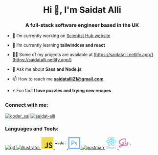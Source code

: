 <!-- ![saidat alli cover picture](https://github.com/saidatalli/saidatalli/blob/main/saidat_alli_software_engineer.gif) -->

<h1 align="center">Hi 👋, I'm Saidat Alli</h1>
<h3 align="center">A full-stack software engineer based in the UK</h3>

- 🔭 I’m currently working on [Scientist Hub website](https://scientisthub.netlify.app/)

- 🌱 I’m currently learning **tailwindcss and react**

- 👨‍💻 Some of my projects are available at [https://saidatalli.netlify.app/](https://saidatalli.netlify.app/)

- 💬 Ask me about **Sass and Node.js**

- 📫 How to reach me **saidatalli21@gmail.com**

- ⚡ Fun fact **I love puzzles and trying new recipes**

<h3 align="left">Connect with me:</h3>
<p align="left">
<a href="https://twitter.com/coder_sai" target="blank"><img align="center" src="https://raw.githubusercontent.com/rahuldkjain/github-profile-readme-generator/master/src/images/icons/Social/twitter.svg" alt="coder_sai" height="30" width="40" /></a>
<a href="https://linkedin.com/in/saidat-alli" target="blank"><img align="center" src="https://raw.githubusercontent.com/rahuldkjain/github-profile-readme-generator/master/src/images/icons/Social/linked-in-alt.svg" alt="saidat-alli" height="30" width="40" /></a>
</p>

<h3 align="left">Languages and Tools:</h3>
<p align="left"> <a href="https://www.w3schools.com/css/" target="_blank" rel="noreferrer"> <img src="https://www.vectorlogo.zone/logos/git-scm/git-scm-icon.svg" alt="git" width="40" height="40"/> </a> <a href="https://www.w3.org/html/" target="_blank" rel="noreferrer"> <img src="https://www.vectorlogo.zone/logos/adobe_illustrator/adobe_illustrator-icon.svg" alt="illustrator" width="40" height="40"/> </a> <a href="https://developer.mozilla.org/en-US/docs/Web/JavaScript" target="_blank" rel="noreferrer"> <img src="https://raw.githubusercontent.com/devicons/devicon/master/icons/javascript/javascript-original.svg" alt="javascript" width="40" height="40"/> </a> <a href="https://nodejs.org" target="_blank" rel="noreferrer"> <img src="https://raw.githubusercontent.com/devicons/devicon/master/icons/nodejs/nodejs-original-wordmark.svg" alt="nodejs" width="40" height="40"/> </a> <a href="https://www.photoshop.com/en" target="_blank" rel="noreferrer"> <img src="https://raw.githubusercontent.com/devicons/devicon/master/icons/photoshop/photoshop-line.svg" alt="photoshop" width="40" height="40"/> </a> <a href="https://postman.com" target="_blank" rel="noreferrer"> <img src="https://www.vectorlogo.zone/logos/getpostman/getpostman-icon.svg" alt="postman" width="40" height="40"/> </a> <a href="https://reactjs.org/" target="_blank" rel="noreferrer"> <img src="https://raw.githubusercontent.com/devicons/devicon/master/icons/react/react-original-wordmark.svg" alt="react" width="40" height="40"/> </a> <a href="https://sass-lang.com" target="_blank" rel="noreferrer"> <img src="https://raw.githubusercontent.com/devicons/devicon/master/icons/sass/sass-original.svg" alt="sass" width="40" height="40"/> </a> </p>
